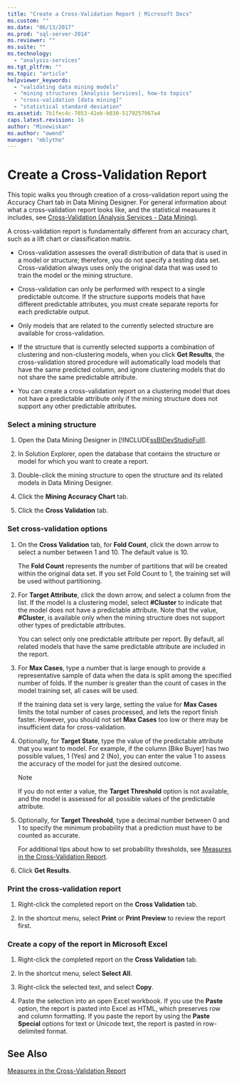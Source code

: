```yaml
---
title: "Create a Cross-Validation Report | Microsoft Docs"
ms.custom: ""
ms.date: "06/13/2017"
ms.prod: "sql-server-2014"
ms.reviewer: ""
ms.suite: ""
ms.technology: 
  - "analysis-services"
ms.tgt_pltfrm: ""
ms.topic: "article"
helpviewer_keywords: 
  - "validating data mining models"
  - "mining structures [Analysis Services], how-to topics"
  - "cross-validation [data mining]"
  - "statistical standard deviation"
ms.assetid: 7b1fec4c-7053-41eb-b030-5179257967a4
caps.latest.revision: 16
author: "Minewiskan"
ms.author: "owend"
manager: "mblythe"
---
```

# Create a Cross-Validation Report
  This topic walks you through creation of a cross-validation report using the Accuracy Chart tab in Data Mining Designer. For general information about what a cross-validation report looks like, and the statistical measures it includes, see [Cross-Validation &#40;Analysis Services - Data Mining&#41;](../../2014/analysis-services/cross-validation-analysis-services-data-mining.md).  
  
 A cross-validation report is fundamentally different from an accuracy chart, such as a lift chart or classification matrix.  
  
-   Cross-validation assesses the overall distribution of data that is used in a model or structure; therefore, you do not specify a testing data set. Cross-validation always uses only the original data that was used to train the model or the mining structure.  
  
-   Cross-validation can only be performed with respect to a single predictable outcome. If the structure supports models that have different predictable attributes, you must create separate reports for each predictable output.  
  
-   Only models that are related to the currently selected structure are available for cross-validation.  
  
-   If the structure that is currently selected supports a combination of clustering and non-clustering models, when you click **Get Results**, the cross-validation stored procedure will automatically load models that have the same predicted column, and ignore clustering models that do not share the same predictable attribute.  
  
-   You can create a cross-validation report on a clustering model that does not have a predictable attribute only if the mining structure does not support any other predictable attributes.  
  
### Select a mining structure  
  
1.  Open the Data Mining Designer in [!INCLUDE[ssBIDevStudioFull](../../includes/ssbidevstudiofull-md.md)].  
  
2.  In Solution Explorer, open the database that contains the structure or model for which you want to create a report.  
  
3.  Double-click the mining structure to open the structure and its related models in Data Mining Designer.  
  
4.  Click the **Mining Accuracy Chart** tab.  
  
5.  Click the **Cross Validation** tab.  
  
### Set cross-validation options  
  
1.  On the **Cross Validation** tab, for **Fold Count**, click the down arrow to select a number between 1 and 10. The default value is 10.  
  
     The **Fold Count** represents the number of partitions that will be created within the original data set. If you set Fold Count to 1, the training set will be used without partitioning.  
  
2.  For **Target Attribute**, click the down arrow, and select a column from the list. If the model is a clustering model, select **#Cluster** to indicate that the model does not have a predictable attribute. Note that the value, **#Cluster**, is available only when the mining structure does not support other types of predictable attributes.  
  
     You can select only one predictable attribute per report. By default, all related models that have the same predictable attribute are included in the report.  
  
3.  For **Max Cases**, type a number that is large enough to provide a representative sample of data when the data is split among the specified number of folds. If the number is greater than the count of cases in the model training set, all cases will be used.  
  
     If the training data set is very large, setting the value for **Max Cases** limits the total number of cases processed, and lets the report finish faster. However, you should not set **Max Cases** too low or there may be insufficient data for cross-validation.  
  
4.  Optionally, for **Target State**, type the value of the predictable attribute that you want to model. For example, if the column [Bike Buyer] has two possible values, 1 (Yes) and 2 (No), you can enter the value 1 to assess the accuracy of the model for just the desired outcome.  
  
    > [!NOTE]  
    >  If you do not enter a value, the **Target Threshold** option is not available, and the model is assessed for all possible values of the predictable attribute.  
  
5.  Optionally, for **Target Threshold**, type a decimal number between 0 and 1 to specify the minimum probability that a prediction must have to be counted as accurate.  
  
     For additional tips about how to set probability thresholds, see [Measures in the Cross-Validation Report](../../2014/analysis-services/measures-in-the-cross-validation-report.md).  
  
6.  Click **Get Results**.  
  
### Print the cross-validation report  
  
1.  Right-click the completed report on the **Cross Validation** tab.  
  
2.  In the shortcut menu, select **Print** or **Print Preview** to review the report first.  
  
### Create a copy of the report in Microsoft Excel  
  
1.  Right-click the completed report on the **Cross Validation** tab.  
  
2.  In the shortcut menu, select **Select All**.  
  
3.  Right-click the selected text, and select **Copy**.  
  
4.  Paste the selection into an open Excel workbook. If you use the **Paste** option, the report is pasted into Excel as HTML, which preserves row and column formatting. If you paste the report by using the **Paste Special** options for text or Unicode text, the report is pasted in row-delimited format.  
  
## See Also  
 [Measures in the Cross-Validation Report](../../2014/analysis-services/measures-in-the-cross-validation-report.md)  
  
  